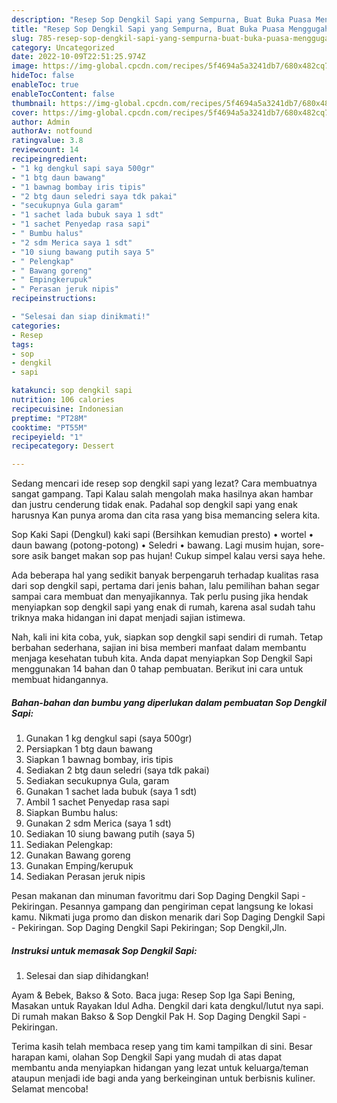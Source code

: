 ```yaml
---
description: "Resep Sop Dengkil Sapi yang Sempurna, Buat Buka Puasa Menggugah Selera"
title: "Resep Sop Dengkil Sapi yang Sempurna, Buat Buka Puasa Menggugah Selera"
slug: 785-resep-sop-dengkil-sapi-yang-sempurna-buat-buka-puasa-menggugah-selera
category: Uncategorized
date: 2022-10-09T22:51:25.974Z
image: https://img-global.cpcdn.com/recipes/5f4694a5a3241db7/680x482cq70/sop-dengkil-sapi-foto-resep-utama.jpg
hideToc: false
enableToc: true
enableTocContent: false
thumbnail: https://img-global.cpcdn.com/recipes/5f4694a5a3241db7/680x482cq70/sop-dengkil-sapi-foto-resep-utama.jpg
cover: https://img-global.cpcdn.com/recipes/5f4694a5a3241db7/680x482cq70/sop-dengkil-sapi-foto-resep-utama.jpg
author: Admin
authorAv: notfound
ratingvalue: 3.8
reviewcount: 14
recipeingredient:
- "1 kg dengkul sapi saya 500gr"
- "1 btg daun bawang"
- "1 bawnag bombay iris tipis"
- "2 btg daun seledri saya tdk pakai"
- "secukupnya Gula garam"
- "1 sachet lada bubuk saya 1 sdt"
- "1 sachet Penyedap rasa sapi"
- " Bumbu halus"
- "2 sdm Merica saya 1 sdt"
- "10 siung bawang putih saya 5"
- " Pelengkap"
- " Bawang goreng"
- " Empingkerupuk"
- " Perasan jeruk nipis"
recipeinstructions:

- "Selesai dan siap dinikmati!"
categories:
- Resep
tags:
- sop
- dengkil
- sapi

katakunci: sop dengkil sapi 
nutrition: 106 calories
recipecuisine: Indonesian
preptime: "PT28M"
cooktime: "PT55M"
recipeyield: "1"
recipecategory: Dessert

---
```



Sedang mencari ide resep sop dengkil sapi yang lezat? Cara membuatnya sangat gampang. Tapi Kalau salah mengolah maka hasilnya akan hambar dan justru cenderung tidak enak. Padahal sop dengkil sapi yang enak harusnya Kan punya aroma dan cita rasa yang bisa memancing selera kita.


Sop Kaki Sapi (Dengkul) kaki sapi (Bersihkan kemudian presto) • wortel • daun bawang (potong-potong) • Seledri • bawang. Lagi musim hujan, sore-sore asik banget makan sop pas hujan! Cukup simpel kalau versi saya hehe.

Ada beberapa hal yang sedikit banyak berpengaruh terhadap kualitas rasa dari sop dengkil sapi, pertama dari jenis bahan, lalu pemilihan bahan segar sampai cara membuat dan menyajikannya. Tak perlu pusing jika hendak menyiapkan sop dengkil sapi yang enak di rumah, karena asal sudah tahu triknya maka hidangan ini dapat menjadi sajian istimewa.


Nah, kali ini kita coba, yuk, siapkan sop dengkil sapi sendiri di rumah. Tetap berbahan sederhana, sajian ini bisa memberi manfaat dalam membantu menjaga kesehatan tubuh kita. Anda dapat menyiapkan Sop Dengkil Sapi menggunakan 14 bahan dan 0 tahap pembuatan. Berikut ini cara untuk membuat hidangannya.

<!--inarticleads1-->

##### Bahan-bahan dan bumbu yang diperlukan dalam pembuatan Sop Dengkil Sapi:

1. Gunakan 1 kg dengkul sapi (saya 500gr)
1. Persiapkan 1 btg daun bawang
1. Siapkan 1 bawnag bombay, iris tipis
1. Sediakan 2 btg daun seledri (saya tdk pakai)
1. Sediakan secukupnya Gula, garam
1. Gunakan 1 sachet lada bubuk (saya 1 sdt)
1. Ambil 1 sachet Penyedap rasa sapi
1. Siapkan  Bumbu halus:
1. Gunakan 2 sdm Merica (saya 1 sdt)
1. Sediakan 10 siung bawang putih (saya 5)
1. Sediakan  Pelengkap:
1. Gunakan  Bawang goreng
1. Gunakan  Emping/kerupuk
1. Sediakan  Perasan jeruk nipis


Pesan makanan dan minuman favoritmu dari Sop Daging Dengkil Sapi - Pekiringan. Pesannya gampang dan pengiriman cepat langsung ke lokasi kamu. Nikmati juga promo dan diskon menarik dari Sop Daging Dengkil Sapi - Pekiringan. Sop Daging Dengkil Sapi Pekiringan; Sop Dengkil,Jln. 

<!--inarticleads2-->

##### Instruksi untuk memasak Sop Dengkil Sapi:


1. Selesai dan siap dihidangkan!

Ayam &amp; Bebek, Bakso &amp; Soto. Baca juga: Resep Sop Iga Sapi Bening, Masakan untuk Rayakan Idul Adha. Dengkil dari kata dengkul/lutut nya sapi. Di rumah makan Bakso &amp; Sop Dengkil Pak H. Sop Daging Dengkil Sapi - Pekiringan. 

Terima kasih telah membaca resep yang tim kami tampilkan di sini. Besar harapan kami, olahan Sop Dengkil Sapi yang mudah di atas dapat membantu anda menyiapkan hidangan yang lezat untuk keluarga/teman ataupun menjadi ide bagi anda yang berkeinginan untuk berbisnis kuliner. Selamat mencoba!
